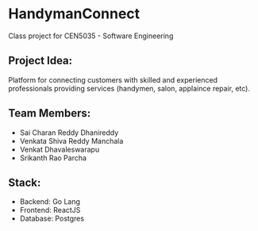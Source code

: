 # HandymanConnect
Class project for CEN5035 - Software Engineering

## Project Idea:
Platform for connecting customers with skilled and experienced professionals providing services (handymen, salon, applaince repair, etc).

## Team Members:
- Sai Charan Reddy Dhanireddy
- Venkata Shiva Reddy Manchala
- Venkat Dhavaleswarapu
- Srikanth Rao Parcha

## Stack:
- Backend: Go Lang
- Frontend: ReactJS
- Database: Postgres
